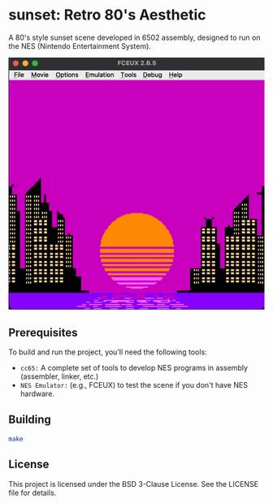 # sunset: Retro 80's Aesthetic
A 80's style sunset scene developed in 6502 assembly, designed to run on the NES (Nintendo Entertainment System).

<img src="assets/sunset.gif" alt="image" width="700" height="auto">

## Prerequisites
To build and run the project, you’ll need the following tools:

- `cc65:` A complete set of tools to develop NES programs in assembly (assembler, linker, etc.)
- `NES Emulator:` (e.g., FCEUX) to test the scene if you don't have NES hardware.

## Building
```bash
make
```

## License

This project is licensed under the BSD 3-Clause License. See the LICENSE file for details.

